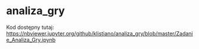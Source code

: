 # analiza_gry

Kod dostępny tutaj:
https://nbviewer.jupyter.org/github/klistiano/analiza_gry/blob/master/Zadanie_Analiza_Gry.ipynb
